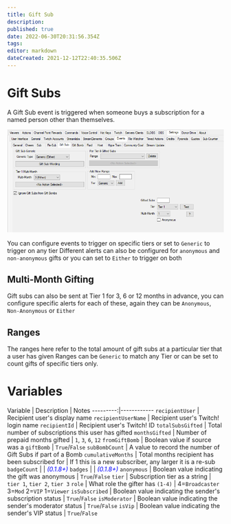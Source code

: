 ```yaml
---
title: Gift Sub
description: 
published: true
date: 2022-06-30T20:31:56.354Z
tags: 
editor: markdown
dateCreated: 2021-12-12T22:40:35.506Z
---
```


# Gift Subs	

A Gift Sub event is triggered when someone buys a subscription for a named person other than themselves.

![events-gift-sub.png](/events-gift-sub.png)

You can configure events to trigger on specific tiers or set to `Generic` to trigger on any tier
Different alerts can also be configured for `anonymous` and `non-anonymous` gifts or you can set to `Either` to trigger on both

## Multi-Month Gifting

Gift subs can also be sent at Tier 1 for 3, 6 or 12 months in advance, you can configure specific alerts for each of these, again they can be `Anonymous`, `Non-Anonymous` or `Either`

## Ranges

The ranges here refer to the total amount of gift subs at a particular tier that a user has given
Ranges can be `Generic` to match any Tier or can be set to count gifts of specific tiers only.

# Variables

Variable | Description | Notes
---------:|------------
`recipientUser` | Recipient user's display name
`recipientUserName` | Recipient user's Twitch! login name
`recipientId` | Recipient user's Twitch! ID
`totalSubsGifted` | Total number of subscriptions this user has gifted
`monthsGifted` | Number of prepaid months gifted | `1`, `3`, `6`, `12`
`fromGiftBomb` | Boolean value if source was a `giftBomb` |  `True`/`False` 
`subBombCount` | A value to record the number of Gift Subs if part of a Bomb
`cumulativeMonths` | Total months recipient has been subscribed for | If 1 this is a new subscriber, any larger it is a re-sub
`badgeCount` | | <span style="color:blue">*(0.1.8+)*</span>
`badges` | | <span style="color:blue">*(0.1.8+)*</span>
`anonymous` | Boolean value indicating the gift was anonymous | `True`/`False` 
`tier` | Subscription tier as a string | `tier 1`, `tier 2`, `tier 3`
`role` | What role the gifter has `(1-4)` | 4=`Broadcaster` 3=`Mod` 2=`VIP` 1=`Viewer`
`isSubscribed` | Boolean value indicating the sender's subscription status |  `True`/`False`
`isModerator` | Boolean value indicating the sender's moderator status |  `True`/`False`
`isVip` | Boolean value indicating the sender's VIP status |  `True`/`False`
